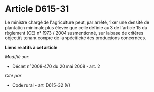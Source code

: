 # Article D615-31

Le ministre chargé de l'agriculture peut, par arrêté, fixer une densité de plantation minimale plus élevée que celle définie
au 3 de l'article 15 du règlement (CE) n° 1973 / 2004 susmentionné, sur la base de critères objectifs tenant compte de la
spécificité des productions concernées.

**Liens relatifs à cet article**

_Modifié par_:

  - Décret n°2008-470 du 20 mai 2008 - art. 2

_Cité par_:

  - Code rural - art. D615-32 (V)
